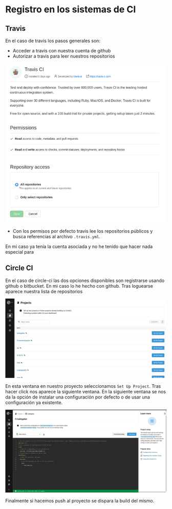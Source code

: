 # Registro en los sistemas de CI

## Travis

En el caso de travis los pasos generales son:

- Acceder a travis con nuestra cuenta de github
- Autorizar a travis para leer nuestros repositorios

![travis_conf](images/travis.png)

- Con los permisos por defecto travis lee los repositorios públicos
    y busca referencias al archivo `.travis.yml`.

En mi caso ya tenía la cuenta asociada y no he tenido que hacer nada
especial para 

## Circle CI

En el caso de circle-ci las dos opciones disponibles son registrarse usando github o bitbucket. En mi caso lo he hecho con github. Tras 
loguearse aparece nuestra lista de repositorios

![](images/circle_1.jpg)

En esta ventana en nuestro proyecto seleccionamos `Set Up Project`. Tras hacer click nos aparece la siguiente ventana. En la siguiente ventana se
nos da la opción de instalar una configuración por defecto o de usar
una configuración ya existente.

![](images/circle_2.jpg)

Finalmente si hacemos push al proyecto se dispara la build del mismo.